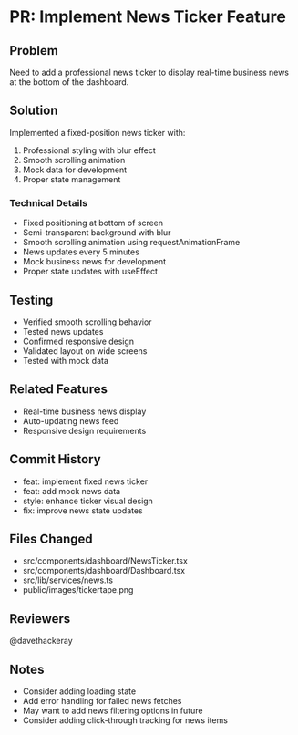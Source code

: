 # PR: Implement News Ticker Feature

## Problem
Need to add a professional news ticker to display real-time business news at the bottom of the dashboard.

## Solution
Implemented a fixed-position news ticker with:
1. Professional styling with blur effect
2. Smooth scrolling animation
3. Mock data for development
4. Proper state management

### Technical Details
- Fixed positioning at bottom of screen
- Semi-transparent background with blur
- Smooth scrolling animation using requestAnimationFrame
- News updates every 5 minutes
- Mock business news for development
- Proper state updates with useEffect

## Testing
- Verified smooth scrolling behavior
- Tested news updates
- Confirmed responsive design
- Validated layout on wide screens
- Tested with mock data

## Related Features
- Real-time business news display
- Auto-updating news feed
- Responsive design requirements

## Commit History
- feat: implement fixed news ticker
- feat: add mock news data
- style: enhance ticker visual design
- fix: improve news state updates

## Files Changed
- src/components/dashboard/NewsTicker.tsx
- src/components/dashboard/Dashboard.tsx
- src/lib/services/news.ts
- public/images/tickertape.png

## Reviewers
@davethackeray

## Notes
- Consider adding loading state
- Add error handling for failed news fetches
- May want to add news filtering options in future
- Consider adding click-through tracking for news items
